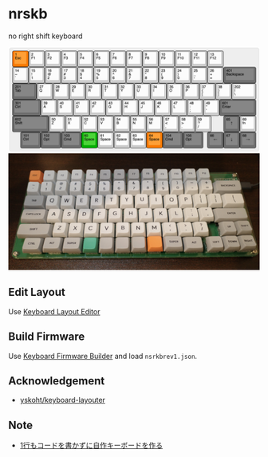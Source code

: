# nrskb
no right shift keyboard

![Layout](/asset/layout.png?raw=true "ScreenShot")
![Photo](/asset/R0002157.jpg?raw=true "Photo")

## Edit Layout
Use [Keyboard Layout Editor](http://www.keyboard-layout-editor.com/#/gists/df1fd062147ef462e2a68a1746d3611c)

## Build Firmware
Use [Keyboard Firmware Builder](https://kbfirmware.com) and load `nsrkbrev1.json`.

## Acknowledgement
- [yskoht/keyboard-layouter](https://github.com/yskoht/keyboard-layouter)

## Note

- [1行もコードを書かずに自作キーボードを作る](https://zenn.dev/0x0c/articles/4e4e428d79287d4556b2)
